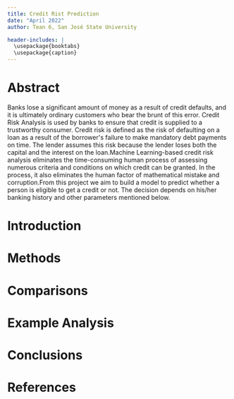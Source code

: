 ```yaml
---
title: Credit Rist Prediction
date: "April 2022"
author: Tean 6, San José State University

header-includes: |
  \usepackage{booktabs}
  \usepackage{caption}
---
```


# Abstract

Banks lose a significant amount of money as a result of credit defaults, and it is ultimately ordinary customers who bear the brunt of this error. Credit Risk Analysis is used by banks to ensure that credit is supplied to a trustworthy consumer. Credit risk is defined as the risk of defaulting on a loan as a result of the borrower's failure to make mandatory debt payments on time.  The lender assumes this risk because the lender loses both the capital and the interest on the loan.Machine Learning-based credit risk analysis eliminates the time-consuming human process of assessing numerous criteria and conditions on which credit can be granted. In the process, it also eliminates the human factor of mathematical mistake and corruption.From this project we aim to build a model to predict whether a person is eligible to get a credit or not. The decision depends on his/her banking history and other parameters mentioned below.

# Introduction

# Methods

# Comparisons

# Example Analysis

# Conclusions


# References
